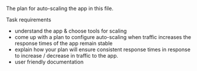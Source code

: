 The plan for auto-scaling the app in this file.

Task requirements
- understand the app & choose tools for scaling
- come up with a plan to configure auto-scaling when traffic increases the response times of the app remain stable
- explain how your plan will ensure consistent response times in response to increase / decrease in traffic to the app.
- user friendly documentation



